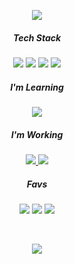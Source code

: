 <p align="center">
  <img src="https://capsule-render.vercel.app/api?type=soft&color=gradient&height=300&section=header&text=CORY%20KIM&fontSize=52">
</p>

<h5 align="center">Tech Stack</h5>
<p align="center">
  <img src="https://img.shields.io/badge/Swift-FA7343?style=flat-square&logo=Swift&logoColor=white"/>
  <img src="https://img.shields.io/badge/iOS-185dcc?style=flat-square&logo=Apple&logoColor=white"/>
  <img src="https://img.shields.io/badge/Xcode-42addb?style=flat-square&logo=Xcode&logoColor=white"/>
  <img src="https://img.shields.io/badge/Git-F05032?style=flat-square&logo=Git&logoColor=white"/>
</p>

<h5 align="center">I'm Learning</h5>
<p align="center">
  <img src="https://img.shields.io/badge/JavaScript-F7DF1E?style=flat-square&logo=JavaScript&logoColor=black"/>
</p>

<h5 align="center">I'm Working</h5>
<p align="center">
  <a href="https://apps.apple.com/kr/app/카찹-이동수단-통합앱/id1506198003">
    <img src="https://img.shields.io/badge/Carchap!-3333cc?style=flat-square"/>
  </a>
  <img src="https://img.shields.io/badge/Cake'it-FF4470?style=flat-square"/>
</p>

<h5 align="center">Favs</h5>
<p align="center">
  <img src="https://img.shields.io/badge/Youtube-FF0000?style=flat-square&logo=Youtube&logoColor=white"/>
  <img src="https://img.shields.io/badge/Netflix-E50914?style=flat-square&logo=Netflix&logoColor=white"/>
  <img src="https://img.shields.io/badge/Apple Music-db3d3d?style=flat-square&logo=Apple Music&logoColor=white"/>
</p>

<br>

<p align="center">
  
  <a href="https://github.com/anuraghazra/github-readme-stats">
  <img align="center" src="https://github-readme-stats.vercel.app/api?username=corykim0829&show_icons=true&hide_title=true&count_private&line_height=32&bg_color=262626&text_color=FFFFFF&icon_color=a4dbd6&hide_border=true&title_color=1ed96f" />
  </a>

</p>
